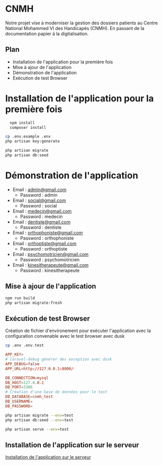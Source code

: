 # CNMH

Notre projet vise à moderniser la gestion des dossiers patients au Centre National Mohammed VI des Handicapés (CNMH). En passant de la documentation papier à la digitalisation.

## Plan

- Installation de l'application pour la première fois
- Mise à ajour de l'application
- Démonstration de l'application 
- Exécution de test Browser

# Installation de l'application pour la première fois

```bash
  npm install
  composer install
```

```bash
cp .env.example .env
php artisan key:generate
```

```bash
php artisan migrate
php artisan db:seed
```

# Démonstration de l'application

- Email : admin@gmail.com
  - Password : admin
- Email : social@gmail.com
  - Password : social
- Email : medecin@gmail.com
  - Password : medecin
- Email : dentiste@gmail.com
  - Password : dentiste
- Email : orthophoniste@gmail.com
  - Password : orthophoniste
- Email : orthoptiste@gmail.com
  - Password : orthoptiste
- Email : psychomotricien@gmail.com
  - Password : psychomotricien
- Email : kinesitherapeute@gmail.com
  - Password : kinesitherapeute


## Mise à ajour de l'application

```bash
npm run build
php artisan migrate:fresh
```

## Exécution de test Browser

Création de fichier d'environement pour exécuter l'application avec la configuration convenable avec le test browser avec dusk


```bash
cp .env .env.test

```

```conf
APP_KEY=
# laravel-debug générer des exception avec dusk
APP_DEBUG=false
APP_URL=http://127.0.0.1:8000/

DB_CONNECTION=mysql
DB_HOST=127.0.0.1
DB_PORT=3306
# Création d'une base de données pour le test
DB_DATABASE=cnmh_test
DB_USERNAME=
DB_PASSWORD=
```

```bash
php artisan migrate --env=test
php artisan db:seed --env=test
```

```bash
php artisan serve --env=test
```

## Installation de l'application sur le serveur

[Installation de l'application sur le serveur](doc/installation-sur-serveur.md)

